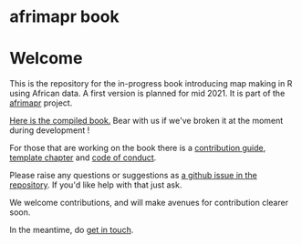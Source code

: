 # afrimapr book

# Welcome

This is the repository for the in-progress book introducing map making in R using African data. A first version is planned for mid 2021. It is part of the [afrimapr](https://afrimapr.github.io/afrimapr.website/) project.

[Here is the compiled book.](https://afrimapr-book.netlify.app/) Bear with us if we've broken it at the moment during development !

For those that are working on the book there is a [contribution guide](https://github.com/afrimapr/afrimapr-book/blob/main/CONTRIBUTION_GUIDE.md), [template chapter](https://github.com/afrimapr/afrimapr-book/blob/main/16-template.Rmd) and [code of conduct](https://github.com/afrimapr/afrimapr-book/blob/main/CODE_OF_CONDUCT.md).

Please raise any questions or suggestions as [a github issue in the repository](https://github.com/afrimapr/afrimapr-book/issues). If you'd like help with that just ask.

We welcome contributions, and will make avenues for contribution clearer soon.

In the meantime, do [get in touch](https://afrimapr.github.io/afrimapr.website/get-involved/).
